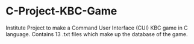 # C-Project-KBC-Game
Institute Project to make a Command User Interface (CUI) KBC game in C language.
Contains 13 .txt files which make up the database of the game.
